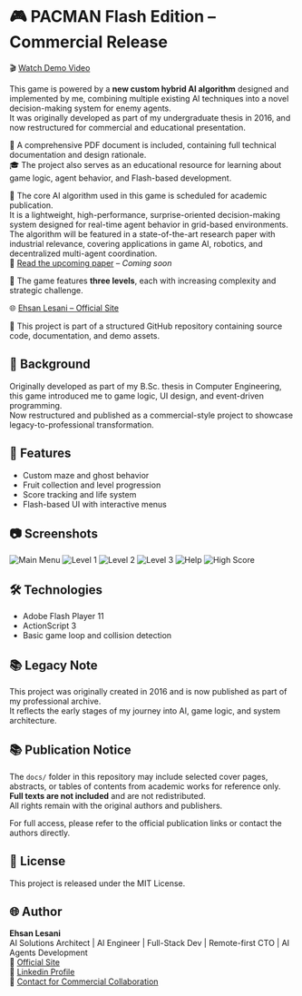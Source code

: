 # 🎮 PACMAN Flash Edition – Commercial Release

🎬 [Watch Demo Video](https://besparweb.com/pacman_game)

This game is powered by a **new custom hybrid AI algorithm** designed and implemented by me, combining multiple existing AI techniques into a novel decision-making system for enemy agents.  
It was originally developed as part of my undergraduate thesis in 2016, and now restructured for commercial and educational presentation.

📄 A comprehensive PDF document is included, containing full technical documentation and design rationale.  
🎓 The project also serves as an educational resource for learning about game logic, agent behavior, and Flash-based development.

🧠 The core AI algorithm used in this game is scheduled for academic publication.  
It is a lightweight, high-performance, surprise-oriented decision-making system designed for real-time agent behavior in grid-based environments.  
The algorithm will be featured in a state-of-the-art research paper with industrial relevance, covering applications in game AI, robotics, and decentralized multi-agent coordination.  
📄 [Read the upcoming paper](#) – *Coming soon*

🧩 The game features **three levels**, each with increasing complexity and strategic challenge.

🌐 [Ehsan Lesani – Official Site](https://besparweb.com/)

📁 This project is part of a structured GitHub repository containing source code, documentation, and demo assets.

## 🧠 Background

Originally developed as part of my B.Sc. thesis in Computer Engineering, this game introduced me to game logic, UI design, and event-driven programming.  
Now restructured and published as a commercial-style project to showcase legacy-to-professional transformation.

## 🚀 Features

- Custom maze and ghost behavior
- Fruit collection and level progression
- Score tracking and life system
- Flash-based UI with interactive menus

## 📷 Screenshots

![Main Menu](screenshots/menu_pacman.png)
![Level 1](screenshots/level1_pacman.png)
![Level 2](screenshots/level2_pacman.png)
![Level 3](screenshots/level3_pacman.png)
![Help](screenshots/help_pacman.png)
![High Score](screenshots/high_score_pacman.png)


## 🛠️ Technologies

- Adobe Flash Player 11  
- ActionScript 3  
- Basic game loop and collision detection

## 📚 Legacy Note

This project was originally created in 2016 and is now published as part of my professional archive.  
It reflects the early stages of my journey into AI, game logic, and system architecture.

## 📚 Publication Notice

The `docs/` folder in this repository may include selected cover pages, abstracts, or tables of contents from academic works for reference only.  
**Full texts are not included** and are not redistributed.  
All rights remain with the original authors and publishers.

For full access, please refer to the official publication links or contact the authors directly.

## 📄 License

This project is released under the MIT License.

## 🌐 Author

**Ehsan Lesani**  
AI Solutions Architect | AI Engineer | Full-Stack Dev | Remote-first CTO | AI Agents Development  
🔗 [Official Site](https://besparweb.com)  
📂 [Linkedin Profile](https://www.linkedin.com/in/ehsan-lesani-ai)  
📧 [Contact for Commercial Collaboration](mailto:ehsan.lesani.ai@gmail.com?subject=AI%20Project%20Execution%20Request)
